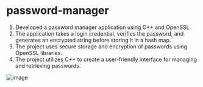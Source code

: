 # password-manager

1. Developed a password manager application using C++ and OpenSSL.
2. The application takes a login credential, verifies the password, and generates an encrypted string before storing it in a hash map.
3. The project uses secure storage and encryption of passwords using OpenSSL libraries.
4. The project utilizes C++ to create a user-friendly interface for managing and retrieving passwords.

![image](https://github.com/bhuvneet/password-manager/assets/78770635/32a4aa25-4e86-4564-8fad-2400f1c55a25)
